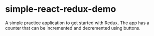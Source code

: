 # simple-react-redux-demo
A simple practice application to get started with Redux. The app has a counter that can be incremented and decremented using buttons.
